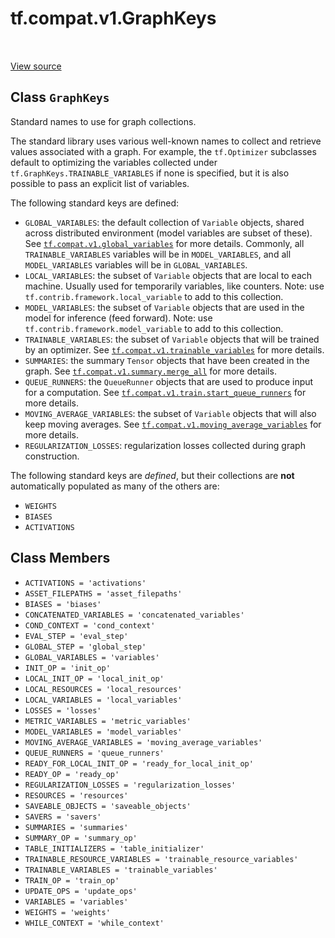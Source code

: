 <div itemscope itemtype="http://developers.google.com/ReferenceObject">
<meta itemprop="name" content="tf.compat.v1.GraphKeys" />
<meta itemprop="path" content="Stable" />
<meta itemprop="property" content="ACTIVATIONS"/>
<meta itemprop="property" content="ASSET_FILEPATHS"/>
<meta itemprop="property" content="BIASES"/>
<meta itemprop="property" content="CONCATENATED_VARIABLES"/>
<meta itemprop="property" content="COND_CONTEXT"/>
<meta itemprop="property" content="EVAL_STEP"/>
<meta itemprop="property" content="GLOBAL_STEP"/>
<meta itemprop="property" content="GLOBAL_VARIABLES"/>
<meta itemprop="property" content="INIT_OP"/>
<meta itemprop="property" content="LOCAL_INIT_OP"/>
<meta itemprop="property" content="LOCAL_RESOURCES"/>
<meta itemprop="property" content="LOCAL_VARIABLES"/>
<meta itemprop="property" content="LOSSES"/>
<meta itemprop="property" content="METRIC_VARIABLES"/>
<meta itemprop="property" content="MODEL_VARIABLES"/>
<meta itemprop="property" content="MOVING_AVERAGE_VARIABLES"/>
<meta itemprop="property" content="QUEUE_RUNNERS"/>
<meta itemprop="property" content="READY_FOR_LOCAL_INIT_OP"/>
<meta itemprop="property" content="READY_OP"/>
<meta itemprop="property" content="REGULARIZATION_LOSSES"/>
<meta itemprop="property" content="RESOURCES"/>
<meta itemprop="property" content="SAVEABLE_OBJECTS"/>
<meta itemprop="property" content="SAVERS"/>
<meta itemprop="property" content="SUMMARIES"/>
<meta itemprop="property" content="SUMMARY_OP"/>
<meta itemprop="property" content="TABLE_INITIALIZERS"/>
<meta itemprop="property" content="TRAINABLE_RESOURCE_VARIABLES"/>
<meta itemprop="property" content="TRAINABLE_VARIABLES"/>
<meta itemprop="property" content="TRAIN_OP"/>
<meta itemprop="property" content="UPDATE_OPS"/>
<meta itemprop="property" content="VARIABLES"/>
<meta itemprop="property" content="WEIGHTS"/>
<meta itemprop="property" content="WHILE_CONTEXT"/>
</div>

# tf.compat.v1.GraphKeys

<!-- Insert buttons and diff -->

<table class="tfo-notebook-buttons tfo-api" align="left">
</table>

<a target="_blank" href="/code/stable/tensorflow/python/framework/ops.py">View source</a>



## Class `GraphKeys`

Standard names to use for graph collections.



<!-- Placeholder for "Used in" -->

The standard library uses various well-known names to collect and
retrieve values associated with a graph. For example, the
`tf.Optimizer` subclasses default to optimizing the variables
collected under `tf.GraphKeys.TRAINABLE_VARIABLES` if none is
specified, but it is also possible to pass an explicit list of
variables.

The following standard keys are defined:

* `GLOBAL_VARIABLES`: the default collection of `Variable` objects, shared
  across distributed environment (model variables are subset of these). See
  <a href="../../../tf/compat/v1/global_variables.md"><code>tf.compat.v1.global_variables</code></a>
  for more details.
  Commonly, all `TRAINABLE_VARIABLES` variables will be in `MODEL_VARIABLES`,
  and all `MODEL_VARIABLES` variables will be in `GLOBAL_VARIABLES`.
* `LOCAL_VARIABLES`: the subset of `Variable` objects that are local to each
  machine. Usually used for temporarily variables, like counters.
  Note: use `tf.contrib.framework.local_variable` to add to this collection.
* `MODEL_VARIABLES`: the subset of `Variable` objects that are used in the
  model for inference (feed forward). Note: use
  `tf.contrib.framework.model_variable` to add to this collection.
* `TRAINABLE_VARIABLES`: the subset of `Variable` objects that will
  be trained by an optimizer. See
  <a href="../../../tf/compat/v1/trainable_variables.md"><code>tf.compat.v1.trainable_variables</code></a>
  for more details.
* `SUMMARIES`: the summary `Tensor` objects that have been created in the
  graph. See
  <a href="../../../tf/compat/v1/summary/merge_all.md"><code>tf.compat.v1.summary.merge_all</code></a>
  for more details.
* `QUEUE_RUNNERS`: the `QueueRunner` objects that are used to
  produce input for a computation. See
  <a href="../../../tf/compat/v1/train/start_queue_runners.md"><code>tf.compat.v1.train.start_queue_runners</code></a>
  for more details.
* `MOVING_AVERAGE_VARIABLES`: the subset of `Variable` objects that will also
  keep moving averages.  See
  <a href="../../../tf/compat/v1/moving_average_variables.md"><code>tf.compat.v1.moving_average_variables</code></a>
  for more details.
* `REGULARIZATION_LOSSES`: regularization losses collected during graph
  construction.

The following standard keys are _defined_, but their collections are **not**
automatically populated as many of the others are:

* `WEIGHTS`
* `BIASES`
* `ACTIVATIONS`

## Class Members

* `ACTIVATIONS = 'activations'` <a id="ACTIVATIONS"></a>
* `ASSET_FILEPATHS = 'asset_filepaths'` <a id="ASSET_FILEPATHS"></a>
* `BIASES = 'biases'` <a id="BIASES"></a>
* `CONCATENATED_VARIABLES = 'concatenated_variables'` <a id="CONCATENATED_VARIABLES"></a>
* `COND_CONTEXT = 'cond_context'` <a id="COND_CONTEXT"></a>
* `EVAL_STEP = 'eval_step'` <a id="EVAL_STEP"></a>
* `GLOBAL_STEP = 'global_step'` <a id="GLOBAL_STEP"></a>
* `GLOBAL_VARIABLES = 'variables'` <a id="GLOBAL_VARIABLES"></a>
* `INIT_OP = 'init_op'` <a id="INIT_OP"></a>
* `LOCAL_INIT_OP = 'local_init_op'` <a id="LOCAL_INIT_OP"></a>
* `LOCAL_RESOURCES = 'local_resources'` <a id="LOCAL_RESOURCES"></a>
* `LOCAL_VARIABLES = 'local_variables'` <a id="LOCAL_VARIABLES"></a>
* `LOSSES = 'losses'` <a id="LOSSES"></a>
* `METRIC_VARIABLES = 'metric_variables'` <a id="METRIC_VARIABLES"></a>
* `MODEL_VARIABLES = 'model_variables'` <a id="MODEL_VARIABLES"></a>
* `MOVING_AVERAGE_VARIABLES = 'moving_average_variables'` <a id="MOVING_AVERAGE_VARIABLES"></a>
* `QUEUE_RUNNERS = 'queue_runners'` <a id="QUEUE_RUNNERS"></a>
* `READY_FOR_LOCAL_INIT_OP = 'ready_for_local_init_op'` <a id="READY_FOR_LOCAL_INIT_OP"></a>
* `READY_OP = 'ready_op'` <a id="READY_OP"></a>
* `REGULARIZATION_LOSSES = 'regularization_losses'` <a id="REGULARIZATION_LOSSES"></a>
* `RESOURCES = 'resources'` <a id="RESOURCES"></a>
* `SAVEABLE_OBJECTS = 'saveable_objects'` <a id="SAVEABLE_OBJECTS"></a>
* `SAVERS = 'savers'` <a id="SAVERS"></a>
* `SUMMARIES = 'summaries'` <a id="SUMMARIES"></a>
* `SUMMARY_OP = 'summary_op'` <a id="SUMMARY_OP"></a>
* `TABLE_INITIALIZERS = 'table_initializer'` <a id="TABLE_INITIALIZERS"></a>
* `TRAINABLE_RESOURCE_VARIABLES = 'trainable_resource_variables'` <a id="TRAINABLE_RESOURCE_VARIABLES"></a>
* `TRAINABLE_VARIABLES = 'trainable_variables'` <a id="TRAINABLE_VARIABLES"></a>
* `TRAIN_OP = 'train_op'` <a id="TRAIN_OP"></a>
* `UPDATE_OPS = 'update_ops'` <a id="UPDATE_OPS"></a>
* `VARIABLES = 'variables'` <a id="VARIABLES"></a>
* `WEIGHTS = 'weights'` <a id="WEIGHTS"></a>
* `WHILE_CONTEXT = 'while_context'` <a id="WHILE_CONTEXT"></a>


